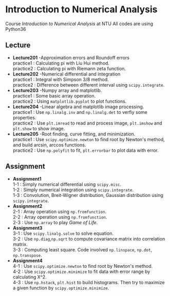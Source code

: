 # Introduction to Numerical Analysis
Course _Introduction to Numerical Analysis_ at NTU
All codes are using Python36

## Lecture
  - **Lecture201** -Approximation errors and Roundoff errors<br />
  practice1 : Calculating pi with Liu Hui method.<br />
  practice2 : Calculating pi with Riemann zeta function.<br />
  - **Lecture202** -Numerical differential and integration<br />
  practice1 : Integral with Simpson 3/8 method.<br />
  practice2 : Difference between different interval using `scipy.integrate`.<br />
  - **Lecture203** -Numpy array and matplotlib.<br />
  practice1 : Some basic array operation.<br />
  practice2 : Using `matplotlib.pyplot` to plot functions.<br />
  - **Lecture204** -Linear algebra and matplotlib image processing.<br />
  practice1 : Use `np.linalg.inv` and `np.linalg.det` to verfiy some properties.<br />
  practice2 : Use `plt.imread` to read and process image, `plt.imshow` and `plt.show` to show image.<br />
  - **Lecture205** -Root finding, curve fitting, and minimization.<br />
  practice1 : Use `scipy.optimize.newton` to find root by Newton's method, and build arcsin, arccos functions.<br />
  practice2 : Use `np.polyfit` to fit, `plt.errorbar` to plot data with error.<br />
  
## Assignment
  - **Assignment1**<br />
  1-1 : Simply numerical differential using `scipy.misc`.<br/>
  1-2 : Simply numerical integration using `scipy.integrate`.<br />
  1-3 : Convolution, Breit-Wigner distribution, Gaussian distribution using `scipy.integrate`.<br />
  - **Assignment2**<br />
  2-1 : Array operation using `np.fromfunction`.<br />
  2-2 : Array operation using `np.fromfunction`.<br />
  2-3 : Use `np.array` to play _Game of Life_.<br />
  - **Assignment3**<br />
  3-1 : Use `scipy.linalg.solve` to solve equation.<br />
  3-2 : Use `np.diag`,`np.sqrt` to compute covariance matrix into correlation matrix.<br />
  3-3 : Computing least square. Code involved `np.linspace`, `np.dot`, `np.transpose`.<br />
  - **Assignment4**<br />
  4-1 : Use `scipy.optimize.newton` to find root by Newton's method.<br />
  4-2 : Use `scipy.optimize.minimize` to fit data with error range by calculating X^2.<br />
  4-3 : Use `np.hstack`, `plt.hist` to build histograms. Then try to maximize a given function by `scipy.optimize.minimize`.<br />
